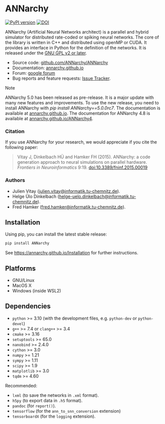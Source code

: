 # ANNarchy 

[![PyPI version](https://badge.fury.io/py/ANNarchy.svg)](https://badge.fury.io/py/ANNarchy)
[![DOI](https://zenodo.org/badge/57382690.svg)](https://zenodo.org/badge/latestdoi/57382690)


ANNarchy (Artificial Neural Networks architect) is a parallel and hybrid simulator for distributed rate-coded or spiking neural networks. The core of the library is written in C++ and distributed using openMP or CUDA. It provides an interface in Python for the definition of the networks. It is released under the [GNU GPL v2 or later](http://www.gnu.org/licenses/gpl.html).

* Source code: [github.com/ANNarchy/ANNarchy](https://github.com/ANNarchy/ANNarchy)
* Documentation: [annarchy.github.io](https://annarchy.github.io)
* Forum: [google forum](https://groups.google.com/forum/#!forum/annarchy)
* Bug reports and feature requests: [Issue Tracker](https://github.com/ANNarchy/ANNarchy/issues).

> [!NOTE]
> ANNarchy 5.0 has been released as pre-release. It is a major update with many new features and improvements. To use the new release, you need to install ANNarchy with *pip install ANNarchy==5.0.0rc7*. The documentation is available at [annarchy.github.io](https://annarchy.github.io). The documentation for ANNarchy 4.8 is available at [annarchy.github.io/ANNarchy4](https://annarchy.github.io/ANNarchy4).


### Citation

If you use ANNarchy for your research, we would appreciate if you cite the following paper:

> Vitay J, Dinkelbach HÜ and Hamker FH (2015). ANNarchy: a code generation approach to neural simulations on parallel hardware. *Frontiers in Neuroinformatics* 9:19. [doi:10.3389/fninf.2015.00019](http://dx.doi.org/10.3389/fninf.2015.00019)

### Authors

* Julien Vitay (julien.vitay@informatik.tu-chemnitz.de).
* Helge Ülo Dinkelbach (helge-uelo.dinkelbach@informatik.tu-chemnitz.de).
* Fred Hamker (fred.hamker@informatik.tu-chemnitz.de).

## Installation

Using pip, you can install the latest stable release:

```bash
pip install ANNarchy
```

See <https://annarchy.github.io/Installation> for further instructions.

## Platforms

* GNU/Linux
* MacOS X
* Windows (inside WSL2)

## Dependencies

* `python` >= 3.10 (with the development files, e.g. `python-dev` or `python-devel`)
* `g++` >= 7.4 or `clang++` >= 3.4
* `cmake` >= 3.16
* `setuptools` >= 65.0
* `nanobind` >= 2.4.0
* `cython` >= 3.0
* `numpy` >= 1.21
* `sympy` >= 1.11
* `scipy` >= 1.9
* `matplotlib` >= 3.0
* `tqdm` >= 4.60

Recommended:

* `lxml` (to save the networks in `.xml` format).
* `h5py` (to export data in `.h5` format).
* `pandoc` (for `report()`).
* `tensorflow` (for the `ann_to_snn_conversion` extension)
* `tensorboardX` (for the `logging` extension).

